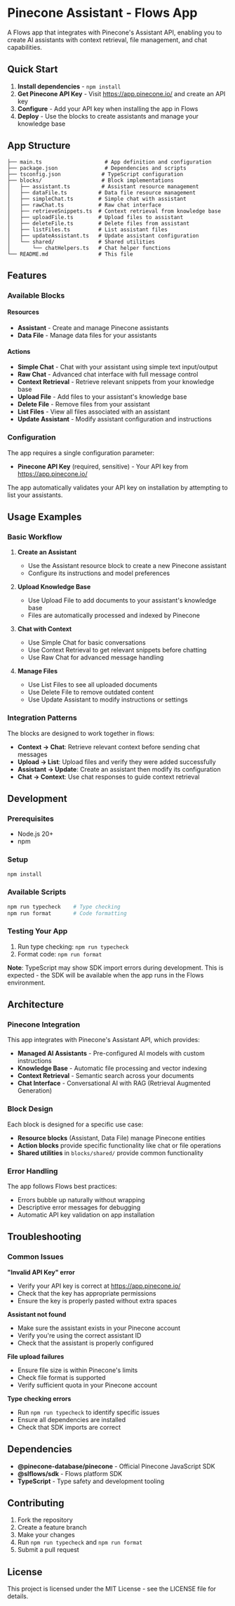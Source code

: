 # Pinecone Assistant - Flows App

A Flows app that integrates with Pinecone's Assistant API, enabling you to create AI assistants with context retrieval, file management, and chat capabilities.

## Quick Start

1. **Install dependencies** - `npm install`
2. **Get Pinecone API Key** - Visit https://app.pinecone.io/ and create an API key
3. **Configure** - Add your API key when installing the app in Flows
4. **Deploy** - Use the blocks to create assistants and manage your knowledge base

## App Structure

```
├── main.ts                    # App definition and configuration
├── package.json               # Dependencies and scripts
├── tsconfig.json             # TypeScript configuration
├── blocks/                   # Block implementations
│   ├── assistant.ts          # Assistant resource management
│   ├── dataFile.ts          # Data file resource management
│   ├── simpleChat.ts        # Simple chat with assistant
│   ├── rawChat.ts           # Raw chat interface
│   ├── retrieveSnippets.ts  # Context retrieval from knowledge base
│   ├── uploadFile.ts        # Upload files to assistant
│   ├── deleteFile.ts        # Delete files from assistant
│   ├── listFiles.ts         # List assistant files
│   ├── updateAssistant.ts   # Update assistant configuration
│   └── shared/              # Shared utilities
│       └── chatHelpers.ts   # Chat helper functions
└── README.md                # This file
```

## Features

### Available Blocks

#### Resources

- **Assistant** - Create and manage Pinecone assistants
- **Data File** - Manage data files for your assistants

#### Actions

- **Simple Chat** - Chat with your assistant using simple text input/output
- **Raw Chat** - Advanced chat interface with full message control
- **Context Retrieval** - Retrieve relevant snippets from your knowledge base
- **Upload File** - Add files to your assistant's knowledge base
- **Delete File** - Remove files from your assistant
- **List Files** - View all files associated with an assistant
- **Update Assistant** - Modify assistant configuration and instructions

### Configuration

The app requires a single configuration parameter:

- **Pinecone API Key** (required, sensitive) - Your API key from https://app.pinecone.io/

The app automatically validates your API key on installation by attempting to list your assistants.

## Usage Examples

### Basic Workflow

1. **Create an Assistant**
   - Use the Assistant resource block to create a new Pinecone assistant
   - Configure its instructions and model preferences

2. **Upload Knowledge Base**
   - Use Upload File to add documents to your assistant's knowledge base
   - Files are automatically processed and indexed by Pinecone

3. **Chat with Context**
   - Use Simple Chat for basic conversations
   - Use Context Retrieval to get relevant snippets before chatting
   - Use Raw Chat for advanced message handling

4. **Manage Files**
   - Use List Files to see all uploaded documents
   - Use Delete File to remove outdated content
   - Use Update Assistant to modify instructions or settings

### Integration Patterns

The blocks are designed to work together in flows:

- **Context → Chat**: Retrieve relevant context before sending chat messages
- **Upload → List**: Upload files and verify they were added successfully
- **Assistant → Update**: Create an assistant then modify its configuration
- **Chat → Context**: Use chat responses to guide context retrieval

## Development

### Prerequisites

- Node.js 20+
- npm

### Setup

```bash
npm install
```

### Available Scripts

```bash
npm run typecheck    # Type checking
npm run format       # Code formatting
```

### Testing Your App

1. Run type checking: `npm run typecheck`
2. Format code: `npm run format`

**Note**: TypeScript may show SDK import errors during development. This is expected - the SDK will be available when the app runs in the Flows environment.

## Architecture

### Pinecone Integration

This app integrates with Pinecone's Assistant API, which provides:

- **Managed AI Assistants** - Pre-configured AI models with custom instructions
- **Knowledge Base** - Automatic file processing and vector indexing
- **Context Retrieval** - Semantic search across your documents
- **Chat Interface** - Conversational AI with RAG (Retrieval Augmented Generation)

### Block Design

Each block is designed for a specific use case:

- **Resource blocks** (Assistant, Data File) manage Pinecone entities
- **Action blocks** provide specific functionality like chat or file operations
- **Shared utilities** in `blocks/shared/` provide common functionality

### Error Handling

The app follows Flows best practices:

- Errors bubble up naturally without wrapping
- Descriptive error messages for debugging
- Automatic API key validation on app installation

## Troubleshooting

### Common Issues

**"Invalid API Key" error**

- Verify your API key is correct at https://app.pinecone.io/
- Check that the key has appropriate permissions
- Ensure the key is properly pasted without extra spaces

**Assistant not found**

- Make sure the assistant exists in your Pinecone account
- Verify you're using the correct assistant ID
- Check that the assistant is properly configured

**File upload failures**

- Ensure file size is within Pinecone's limits
- Check file format is supported
- Verify sufficient quota in your Pinecone account

**Type checking errors**

- Run `npm run typecheck` to identify specific issues
- Ensure all dependencies are installed
- Check that SDK imports are correct

## Dependencies

- **@pinecone-database/pinecone** - Official Pinecone JavaScript SDK
- **@slflows/sdk** - Flows platform SDK
- **TypeScript** - Type safety and development tooling

## Contributing

1. Fork the repository
2. Create a feature branch
3. Make your changes
4. Run `npm run typecheck` and `npm run format`
5. Submit a pull request

## License

This project is licensed under the MIT License - see the LICENSE file for details.

